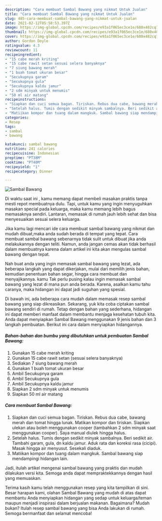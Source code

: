 ```yaml
---
description: "Cara membuat Sambal Bawang yang nikmat Untuk Jualan"
title: "Cara membuat Sambal Bawang yang nikmat Untuk Jualan"
slug: 485-cara-membuat-sambal-bawang-yang-nikmat-untuk-jualan
date: 2021-02-12T05:58:53.397Z
image: https://img-global.cpcdn.com/recipes/e93a1f065ec3ce1e/680x482cq70/sambal-bawang-foto-resep-utama.jpg
thumbnail: https://img-global.cpcdn.com/recipes/e93a1f065ec3ce1e/680x482cq70/sambal-bawang-foto-resep-utama.jpg
cover: https://img-global.cpcdn.com/recipes/e93a1f065ec3ce1e/680x482cq70/sambal-bawang-foto-resep-utama.jpg
author: Gordon Doyle
ratingvalue: 4.3
reviewcount: 11
recipeingredient:
- "15 cabe merah kriting"
- "15 cabe rawit setan sesuai selera banyaknya"
- "7 siung bawang merah"
- "1 buah tomat ukuran besar"
- "Secukupnya garam"
- "Secukupnya gula"
- "Secukupnya kaldu jamur"
- "2 sdm minyak untuk menumis"
- "50 ml air matang"
recipeinstructions:
- "Siapkan dan cuci semua bagan. Tiriskan. Rebus dua cabe, bawang merah dan tomat hingga lunak. Matikan kompor dan tiriskan. Siapkan ulekan atau boleh menggunakan cooper (tambahkan 2 sdm minyak saat menggunakan cooper). Saya manual diulek hingga halus."
- "Setelah halus. Tumis dengan sedikit minyak sambalnya. Beri sedikit air. Tambahi garam, gula, dn kaldu jamur. Aduk rata dan koreksi rasa (cicipi). Masak hingga air menyusut. Sesekali diaduk."
- "Matiikan kompor dan tuang dalam mangkuk. Sambal bawang siap mendampingi hidangan lain."
categories:
- Resep
tags:
- sambal
- bawang

katakunci: sambal bawang 
nutrition: 241 calories
recipecuisine: Indonesian
preptime: "PT38M"
cooktime: "PT40M"
recipeyield: "1"
recipecategory: Dinner

---
```



![Sambal Bawang](https://img-global.cpcdn.com/recipes/e93a1f065ec3ce1e/680x482cq70/sambal-bawang-foto-resep-utama.jpg)

Di waktu  saat ini , kamu memang dapat membeli masakan praktis tanpa mesti repot membuatnya dulu. Tapi, untuk kamu yang ingin menyuguhkan masakan special pada keluarga, maka kamu memang lebih bagus memasaknya sendiri. Lantaran, memasak di rumah jauh lebih sehat dan bisa menyesuaikan sesuai selera keluarga.

Jika kamu lagi mencari ide cara membuat sambal bawang yang nikmat dan mudah dibuat,maka anda sudah berada di tempat yang tepat. Cara membuat sambal bawang  sebenarnya tidak sulit untuk dibuat jika anda melakukannya dengan teliti. Namun, anda jangan cemas akan tidak berhasil dalam membuatnya 
karena dalam artikel ini kita akan mengulas sambal bawang dengan tepat.  



Nah buat anda yang ingin memasak sambal bawang yang lezat, ada beberapa langkah yang dapat dikerjakan, mulai dari memilih jenis bahan, kemudian penentuan bahan segar, hingga cara membuat dan menyajikannya. kamu Tak perlu pusing kalau ingin memasak sambal bawang yang lezat di mana pun anda berada. Karena, asalkan kamu  tahu caranya, maka hidangan ini dapat jadi suguhan yang spesial.

Di bawah ini, ada beberapa cara mudah dalam memasak resep sambal bawang yang siap dikreasikan. Sekarang, yuk kita coba ciptakan sambal bawang sendiri di rumah. Tetap dengan bahan yang sederhana, hidangan ini dapat memberi manfaat dalam membantu menjaga kesehatan tubuh kita. Anda dapat menyiapkan Sambal Bawang menggunakan 9 jenis bahan dan 3 langkah pembuatan. Berikut ini cara dalam menyiapkan hidangannya.

<!--inarticleads1-->

##### Bahan-bahan dan bumbu yang dibutuhkan untuk pembuatan Sambal Bawang:

1. Gunakan 15 cabe merah kriting
1. Gunakan 15 cabe rawit setan (sesuai selera banyaknya)
1. Sediakan 7 siung bawang merah
1. Gunakan 1 buah tomat ukuran besar
1. Ambil Secukupnya garam
1. Ambil Secukupnya gula
1. Ambil Secukupnya kaldu jamur
1. Siapkan 2 sdm minyak untuk menumis
1. Siapkan 50 ml air matang




<!--inarticleads2-->

##### Cara membuat Sambal Bawang:

1. Siapkan dan cuci semua bagan. Tiriskan. Rebus dua cabe, bawang merah dan tomat hingga lunak. Matikan kompor dan tiriskan. Siapkan ulekan atau boleh menggunakan cooper (tambahkan 2 sdm minyak saat menggunakan cooper). Saya manual diulek hingga halus.
1. Setelah halus. Tumis dengan sedikit minyak sambalnya. Beri sedikit air. Tambahi garam, gula, dn kaldu jamur. Aduk rata dan koreksi rasa (cicipi). Masak hingga air menyusut. Sesekali diaduk.
1. Matiikan kompor dan tuang dalam mangkuk. Sambal bawang siap mendampingi hidangan lain.




Jadi, itulah artikel mengenai  sambal bawang  yang praktis dan mudah dilakukan versi kita. Semoga anda dapat mempraktekkannya dengan hasil yang memuaskan. 

Terima kasih kamu telah menggunakan resep yang kita tampilkan di sini. Besar harapan kami, olahan  Sambal Bawang yang mudah di atas dapat membantu Anda menyiapkan hidangan yang sedap untuk keluarga/teman maupun menjadi inspirasi dalam berjualan makanan. Bagaimana? Mudah bukan? Itulah resep sambal bawang yang bisa Anda lakukan di rumah. Semoga bermanfaat dan selamat mencoba!


